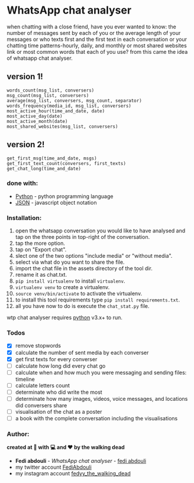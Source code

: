 # WhatsApp chat analyser

when chatting with a close friend, have you ever wanted to know: 
the number of messages sent by each of you or the average length 
of your messages or who texts first and the first text in each 
conversation or your chatting time patterns-hourly, daily, 
and monthly or most shared websites link or most common words that 
each of you use? from this came the idea of whatsapp chat analyser.

## version 1!

    words_count(msg_list, conversers)
    msg_count(msg_list, conversers)
    average(msg_list, conversers, msg_count, separator)
    words_frequency(media_id, msg_list, conversers)
    most_active_hour(time_and_date, date)
    most_active_day(date)
    most_active_month(date)
    most_shared_websites(msg_list, conversers)

## version 2!

    get_first_msg(time_and_date, msgs)
    get_first_text_count(conversers, first_texts)
    get_chat_long(time_and_date)

### done with:

* [Python](https://www.python.org) - python programming language
* [JSON](https://json.org/json-en.html) - javascript object notation

### Installation:
1. open the whatsapp conversation you would like to have analysed and tap 
    on the three points in top-right of the conversation.
2. tap the more option.
3. tap on "Export chat".
4. slect one of the two options "include media" or "without media".
5. select via what do you want to share the file.
6. import the chat file in the assets directory of the tool dir.
7. rename it as chat.txt.
8. `pip install virtualenv` to install `virtualenv`.
9. `virtualenv venv` to create a virtualenv.
10. `source venv/bin/activate` to activate the virtualenv.
11. to install this tool requirements type `pip install requirements.txt`.
12. all you have now to do is execute the `chat_stat.py` file.

wtp chat analyser requires [python](https://www.python.org) v3.x+ to run.

### Todos

 - [X] remove stopwords
 - [X] calculate the number of sent media by each converser
 - [X] get first texts for every converser
 - [ ] calculate how long did every chat go
 - [ ] calculate when and how much you were messaging and sending files: timeline
 - [ ] calculate letters count
 - [ ] determinate who did write the most
 - [ ] determinate how many images, videos, voice messages, and locations did conversers share
 - [ ] visualisation of the chat as a poster
 - [ ] a book with the complete conversation including the visualisations
 
### Author:
**created at 🌙 with 💻 and ❤ by the walking dead**
* **Fedi abdouli** - *WhatsApp chat analyser* - [fedi abdouli](https://github.com/cs-fedy)
* my twitter account [FediAbdouli](https://www.twitter.com/FediAbdouli)
* my instagram account [fedyy_the_walking_dead](https://www.instagram.com/fedyy_the_walking_dead)

